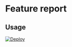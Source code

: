 # Feature report

## Usage

[![Deploy](https://www.herokucdn.com/deploy/button.svg)](https://heroku.com/deploy?template=https://github.com/niclin/feature-report)
